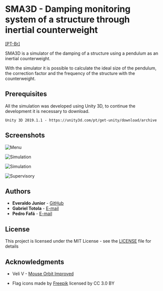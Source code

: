 # SMA3D - Damping monitoring system of a structure through inertial counterweight
[[PT-Br]](README.br.md)

SMA3D is a simulator of the damping of a structure using a pendulum as an inertial counterweight.

With the simulator it is possible to calculate the ideal size of the pendulum, the correction factor and the frequency of the structure with the counterweight.

## Prerequisites

All the simulation was developed using Unity 3D, to continue the development it is necessary to download.

```
Unity 3D 2019.1.1 - https://unity3d.com/pt/get-unity/download/archive
```

## Screenshots
![Menu](https://i.ibb.co/vsVDHkZ/3.png)

![Simulation](https://i.ibb.co/4pSY589/1.png)

![Simulation](https://i.ibb.co/6ZJJ33s/2.png)

![Supervisory](https://i.ibb.co/MBMSD3k/4.png)

## Authors

* **Everaldo Junior** - [GitHub](https://github.com/everaldojunior98)
* **Gabriel Totola** - [E-mail](mailto:gabrieltotola@ucl.br)
* **Pedro Fafá** - [E-mail](mailto:pedrofafa@ucl.br)

## License

This project is licensed under the MIT License - see the [LICENSE](LICENSE) file for details

## Acknowledgments

* Veli V - [Mouse Orbit Improved](https://wiki.unity3d.com/index.php/MouseOrbitImproved)


* Flag icons made by [Freepik](https://www.freepik.com/) licensed by CC 3.0 BY
